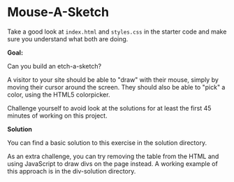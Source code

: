 # Mouse-A-Sketch

Take a good look at `index.html` and `styles.css` in the starter code and make sure you understand what both are doing.

**Goal:**

Can you build an etch-a-sketch?

A visitor to your site should be able to "draw" with their mouse, simply by moving their cursor around the screen. They should also be able to "pick" a color, using the HTML5 colorpicker.

Challenge yourself to avoid look at the solutions for at least the first 45 minutes of working on this project.

**Solution**

You can find a basic solution to this exercise in the solution directory.

As an extra challenge, you can try removing the table from the HTML and using JavaScript to draw divs on the page instead. A working example of this approach is in the div-solution directory.  
